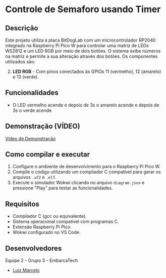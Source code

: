# Controle de Semaforo usando Timer

## Descrição

Este projeto utiliza a placa BitDogLab com um microcontrolador RP2040 integrado na Raspberry Pi Pico W para controlar uma matriz de LEDs WS2812 e um LED RGB por meio de dois botões. O sistema exibe números na matriz e permite a sua alteração através dos botões. Os componentes utilizados são:

2. **LED RGB** - Com pinos conectados às GPIOs 11 (vermelho), 12 (amarelo) e 13 (verde).

## Funcionalidades

- O LED vermelho acende e depois de 3s o amarelo acende e depois de 3s o verde acende

## Demonstração (VÍDEO)

[Vídeo de Demonstração](https://youtube.com/shorts/hlZhHR4Ap8o)

## Como compilar e executar

1. Configure o ambiente de desenvolvimento para o Raspberry Pi Pico W.
2. Compile o código utilizando um compilador C compatível para gerar os arquivos `.uf2` e `.elf`.
3. Execute o simulador Wokwi clicando no arquivo `diagram.json` e pressione "Play" para testar as funcionalidades.

## Requisitos

- Compilador C (gcc ou equivalente).
- Sistema operacional compatível com programas C.
- Extensão Raspberry Pi Pico.
- Wokwi configurado no VS Code.

## Desenvolvedores

Equipe 2 - Grupo 3 - EmbarcaTech

- [Luiz Marcelo](https://github.com/devluinix/Tarefa_WLS_U4C5O1)
